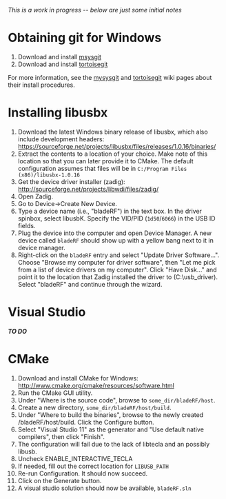 _This is a work in progress -- below are just some initial notes_
 
# Obtaining git for Windows #
1. Download and install [msysgit](http://code.google.com/p/msysgit/downloads/list?can=2&q=%22Full+installer+for+official+Git+for+Windows%22)
2. Download and install [tortoisegit](http://code.google.com/p/tortoisegit/wiki/Download)

For more information, see the [mysysgit](https://github.com/msysgit/msysgit/wiki/InstallMSysGit) and [tortoisegit](http://code.google.com/p/tortoisegit/wiki/SetupHowTo) wiki pages about their install procedures.

# Installing libusbx #

1. Download the latest Windows binary release of libusbx, which also include development headers: https://sourceforge.net/projects/libusbx/files/releases/1.0.16/binaries/
2. Extract the contents to a location of your choice. Make note of this location so that you can later provide it to CMake. The default configuration assumes that files will be in ```C:/Program Files (x86)/libusbx-1.0.16```
3. Get the device driver installer (zadig): http://sourceforge.net/projects/libwdi/files/zadig/
4. Open Zadig. 
5. Go to Device->Create New Device. 
6. Type a device name (i.e., "bladeRF") in the text box. In the driver spinbox, select libusbK. Specify the VID/PID (`1d50`/`6066`) in the USB ID fields.
7. Plug the device into the computer and open Device Manager.  A new device called `bladeRF` should show up with a yellow bang next to it in device manager.
9. Right-click on the `bladeRF` entry and select "Update Driver Software...".  Choose "Browse my computer for driver software", then "Let me pick from a list of device drivers on my computer".  Click "Have Disk..." and point it to the location that Zadig installed the driver to (C:\usb_driver).  Select "bladeRF" and continue through the wizard.

# Visual Studio #
**_TO DO_**

# CMake #
1. Download and install CMake for Windows: http://www.cmake.org/cmake/resources/software.html
2. Run the CMake GUI utility. 
3. Under "Where is the source code", browse to ```some_dir/bladeRF/host```. 
4. Create a new directory, ```some_dir/bladeRF/host/build```. 
5. Under "Where to build the binaries", browse to the newly created /bladeRF/host/build. Click the Configure button. 
6. Select "Visual Studio 11" as the generator and "Use default native compilers", then click "Finish". 
7. The configuration will fail due to the lack of libtecla and an possibly libusb. 
8. Uncheck ENABLE_INTERACTIVE_TECLA 
9. If needed, fill out the correct location for ```LIBUSB_PATH```
10. Re-run Configuration. It should now succeed.
11. Click on the Generate button.
12. A visual studio solution should now be available, ```bladeRF.sln``` 


